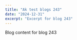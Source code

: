 ```yaml
---
title: "Ak test blogs 243"
date: "2024-12-31"
excerpt: "Excerpt for blog 243"
---
```


Blog content for blog 243